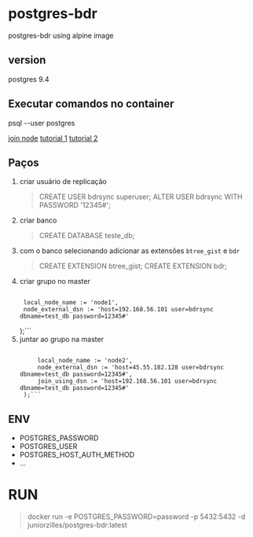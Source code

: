 # postgres-bdr
postgres-bdr using alpine image

## version
postgres 9.4

## Executar comandos no container
 psql --user postgres

[join node](http://bdr-project.org/docs/stable/functions-node-mgmt.html)
[tutorial 1](https://yenthanh.medium.com/multi-master-replication-for-postgresql-databases-with-postgres-bdr-eb6d8b1bc189)
[tutorial 2](https://gist.github.com/RafaelMCarvalho/4d5cce26a45d1d5f87d0643a699d41c2)

## Paços

1. criar usuário de replicação
    > CREATE USER bdrsync superuser;
    > ALTER USER bdrsync WITH PASSWORD '12345#';
2. criar banco
    > CREATE DATABASE teste_db;
3. com o banco selecionando adicionar as extensões `btree_gist` e `bdr`
    > CREATE EXTENSION btree_gist;
    > CREATE EXTENSION bdr;
4. criar grupo no master
    > ```SELECT bdr.bdr_group_create(
        local_node_name := 'node1',
        node_external_dsn := 'host=192.168.56.101 user=bdrsync dbname=test_db password=12345#'
    );```
5. juntar ao grupo na master
    > ```SELECT bdr.bdr_group_join(
            local_node_name := 'node2',
            node_external_dsn := 'host=45.55.182.128 user=bdrsync dbname=test_db password=12345#',
            join_using_dsn := 'host=192.168.56.101 user=bdrsync dbname=test_db password=12345#'
        );```


## ENV 
- POSTGRES_PASSWORD
- POSTGRES_USER
- POSTGRES_HOST_AUTH_METHOD
- ...

# RUN

> docker run -e POSTGRES_PASSWORD=password -p 5432:5432 -d juniorzilles/postgres-bdr:latest
